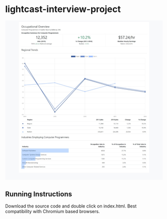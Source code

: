 # lightcast-interview-project
![alt text](screenshots/1.png?raw=true)
## Running Instructions
Download the source code and double click on index.html. Best compatibility with Chromium based browsers.
